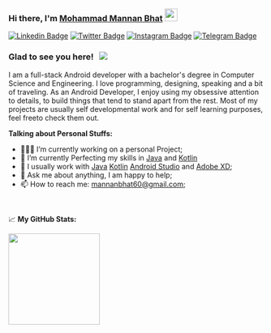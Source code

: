 ### Hi there, I'm <a href="https://github.com/zailta" target="_blank">Mohammad Mannan Bhat</a> <img src="https://media.giphy.com/media/hvRJCLFzcasrR4ia7z/giphy.gif" width="25px">
[![Linkedin Badge](https://img.shields.io/badge/-LinkedIn-0e76a8?style=flat-square&logo=Linkedin&logoColor=white)](https://linkedin.com/in/m-mannan-bhat-486405172/)
[![Twitter Badge](https://img.shields.io/badge/-Twitter-00acee?style=flat-square&logo=Twitter&logoColor=white)](https://twitter.com/BhatMannan)
[![Instagram Badge](https://img.shields.io/badge/-Instagram-e4405f?style=flat-square&logo=Instagram&logoColor=white)](https://instagram.com/mohammad_mannan/)
[![Telegram Badge](https://img.shields.io/badge/-Telegram-0088cc?style=flat-square&logo=Telegram&logoColor=white)](https://t.me/Zailta)

### Glad to see you here! &nbsp; ![](https://visitor-badge.glitch.me/badge?page_id=zailta)

I am a full-stack Android developer with a bachelor's degree in Computer Science and Engineering. I love programming, designing, speaking and a bit of traveling.
As an Android Developer, I enjoy using my obsessive attention to details, to build things that tend to stand apart from the rest. Most of my projects are usually self developmental work and for self learning purposes, feel freeto check them out.

**Talking about Personal Stuffs:**

- 👨🏻‍💻 I’m currently working on a personal Project;
- 🚀 I’m currently Perfecting my skills in [Java](https://www.java.com/) and [Kotlin](https://kotlinlang.org/)
- 📝 I usually work with  [Java](https://www.java.com/)  [Kotlin](https://kotlinlang.org/) [Android Studio](https://developer.android.com/studio) and [Adobe XD](https://www.adobe.com/in/products/xd.html); 
- 💬 Ask me about anything, I am happy to help;
- 📫 How to reach me: mannanbhat60@gmail.com;

</br>

📈 **My GitHub Stats:**

<p>
  <img height="180em" src="https://github-readme-stats.vercel.app/api/top-langs/?username=zailta&exclude_repo=KNN-Image-Classification&show_icons=true&hide_border=true&layout=compact&langs_count=8"/>
</p>




